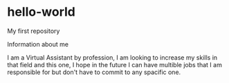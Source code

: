 # hello-world
My first repository

Information about me

I am a Virtual Assistant by profession, I am looking to increase my skills in that field and this one, I hope in the future I can have multible jobs that I am responsible for but don't have to commit to any spacific one. 
